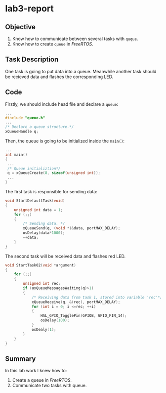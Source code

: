 # lab3-report
## Objective
1. Know how to communicate between several tasks with `quque`.
2. Know how to create `queue` in *FreeRTOS*.
## Task Description
One task is going to put data into a queue. Meanwhile another task should be recieved data and flashes the corresponding LED.
## Code
Firstly, we should include head file and declare a `queue`:
```C
...
#include "queue.h"
...
/* Declare a queue structure.*/
xQueueHandle q;
```
Then, the queue is going to be initialized inside the `main()`:
```C
...
int main()
{
 ...
 /* Queue initializtion*/
 q = xQueueCreate(8, sizeof(unsigned int));
 ...   
}
```
The first task is responsible for sending data:
```C
void StartDefaultTask(void)
{
    unsigned int data = 1;
    for (;;)
    {
        /* Sending data. */
        xQueueSend(q, (void *)&data, portMAX_DELAY);
        osDelay(data*1000);
        ++data;
    } 
}
```
The second task will be received data and flashes red LED.
```C
void StartTask02(void *argument)
{
    for (;;)
    {
        unsigned int rec;
        if (uxQueueMessagesWaiting(q)>1)
        {
            /* Receiving data from task 1, stored into variable 'rec'*/
            xQueueReceive(q, &(rec), portMAX_DELAY);
            for (int i = 0; i <=rec; ++i)
            {
                HAL_GPIO_TogglePin(GPIOB, GPIO_PIN_14);
                osDelay(100);
            }
            osDealy(1);
        }
    }
}
```
## Summary
In this lab work I knew how to:
1. Create a queue in *FreeRTOS*.
2. Communicate two tasks with queue.
